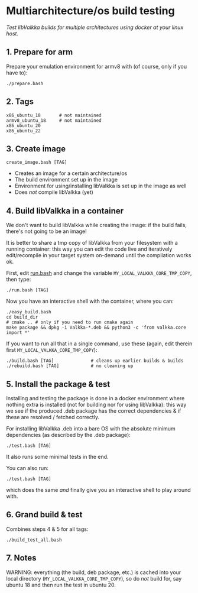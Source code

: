 # Multiarchitecture/os build testing

*Test libValkka builds for multiple architectures using docker at your linux host.*

## 1. Prepare for arm

Prepare your emulation environment for armv8 with (of course, only if you have to):
```
./prepare.bash
```

## 2. Tags
```
x86_ubuntu_18       # not maintained
armv8_ubuntu_18     # not maintained
x86_ubuntu_20
x86_ubuntu_22
```

## 3. Create image
```
create_image.bash [TAG]
```
- Creates an image for a certain architecture/os
- The build environment set up in the image
- Environment for using/installing libValkka is set up in the image as well
- Does _not_ compile libValkka (yet)

## 4. Build libValkka in a container

We don't want to build libValkka while creating the image: if the build fails, there's not going to be an image!

It is better to share a tmp copy of libValkka from your filesystem with a running container: this way you can edit the code
live and iteratively edit/recompile in your target system on-demand until the compilation works ok.

First, edit [run.bash](run.bash) and change the variable ``MY_LOCAL_VALKKA_CORE_TMP_COPY``, then type:
```
./run.bash [TAG]
```

Now you have an interactive shell with the container, where you can:
```
./easy_build.bash
cd build_dir
# cmake .. # only if you need to run cmake again
make package && dpkg -i Valkka-*.deb && python3 -c 'from valkka.core import *'
```
If you want to run all that in a single command, use these (again, edit therein first ``MY_LOCAL_VALKKA_CORE_TMP_COPY``):
```
./build.bash [TAG]              # cleans up earlier builds & builds
./rebuild.bash [TAG]            # no cleaning up
```

## 5. Install the package & test

Installing and testing the package is done in a docker environment where nothing extra is installed
(not for building nor for using libValkka): this way we see if the produced .deb package has the correct
dependencies & if these are resolved / fetched correctly.

For installing libValkka .deb into a bare OS with the absolute minimum dependencies (as described by the .deb package):
```
./test.bash [TAG]
```
It also runs some minimal tests in the end.

You can also run:
```
./test.bash [TAG]
```
which does the same *and* finally give you an interactive shell to play around with.

## 6. Grand build & test

Combines steps 4 & 5 for all tags:
```
./build_test_all.bash
```

## 7. Notes

WARNING: everything (the build, deb package, etc.) is cached into your local directory
(``MY_LOCAL_VALKKA_CORE_TMP_COPY``), so do _not_ build for, say ubuntu 18
and then run the test in ubuntu 20.

